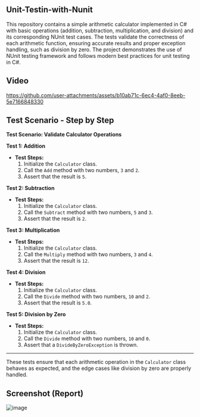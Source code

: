 ## Unit-Testin-with-Nunit

This repository contains a simple arithmetic calculator implemented in C# with basic operations (addition, subtraction, multiplication, and division) and its corresponding NUnit test cases. The tests validate the correctness of each arithmetic function, ensuring accurate results and proper exception handling, such as division by zero. The project demonstrates the use of NUnit testing framework and follows modern best practices for unit testing in C#.

## Video

https://github.com/user-attachments/assets/b10ab71c-6ec4-4af0-8eeb-5e7166848330

## Test Scenario - Step by Step

**Test Scenario: Validate Calculator Operations**

**Test 1: Addition**
- **Test Steps:**
  1. Initialize the `Calculator` class.
  2. Call the `Add` method with two numbers, `3` and `2`.
  3. Assert that the result is `5`.

**Test 2: Subtraction**
- **Test Steps:**
  1. Initialize the `Calculator` class.
  2. Call the `Subtract` method with two numbers, `5` and `3`.
  3. Assert that the result is `2`.

**Test 3: Multiplication**
- **Test Steps:**
  1. Initialize the `Calculator` class.
  2. Call the `Multiply` method with two numbers, `3` and `4`.
  3. Assert that the result is `12`.

**Test 4: Division**
- **Test Steps:**
  1. Initialize the `Calculator` class.
  2. Call the `Divide` method with two numbers, `10` and `2`.
  3. Assert that the result is `5.0`.

**Test 5: Division by Zero**
- **Test Steps:**
  1. Initialize the `Calculator` class.
  2. Call the `Divide` method with two numbers, `10` and `0`.
  3. Assert that a `DivideByZeroException` is thrown.

---

These tests ensure that each arithmetic operation in the `Calculator` class behaves as expected, and the edge cases like division by zero are properly handled.

## Screenshot (Report)

![image](https://github.com/user-attachments/assets/9511766b-fdef-4174-b87d-11c39c3f5020)
